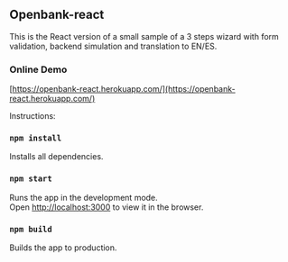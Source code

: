 ## Openbank-react

This is the React version of a small sample of a 3 steps wizard with form validation, backend simulation and translation to EN/ES.

### Online Demo

[https://openbank-react.herokuapp.com/](https://openbank-react.herokuapp.com/)

Instructions:

### `npm install`

Installs all dependencies.

### `npm start`

Runs the app in the development mode.<br>
Open [http://localhost:3000](http://localhost:3000) to view it in the browser.

### `npm build`

Builds the app to production.
